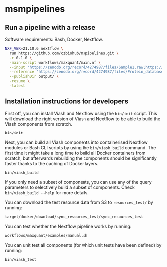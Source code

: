 # msmpipelines

## Run a pipeline with a release

Software requirements: Bash, Docker, Nextflow.

```sh
NXF_VER=21.10.6 nextflow \
  run https://github.com/czbiohub/mspipelines.git \
  -r 0.1.0 \
  -main-script workflows/maxquant/main.nf \
  --input 'https://zenodo.org/record/4274987/files/Sample1.raw;https://zenodo.org/record/4274987/files/Sample2.raw' \
  --reference 'https://zenodo.org/record/4274987/files/Protein_database.fasta' \
  --publishDir output/ \
  -resume \
  -latest
```

## Installation instructions for developers

First off, you can install Viash and Nextflow using the `bin/init` script. This will download the
right version of Viash and Nextflow to be able to build the Viash components from scratch.

```sh
bin/init
```

Next, you can build all Viash components into containerised Nextflow modules or Bash CLI scripts
by using the `bin/viash_build` command. The first time it might take a long time to build all 
Docker containers from scratch, but afterwards rebuilding the components should be significantly
faster thanks to the caching of Docker layers.

```sh
bin/viash_build
```

If you only need a subset of components, you can use any of the query parameters to selectively
build a subset of components. Check `bin/viash_build --help` for more details.

You can download the test resource data from S3 to `resources_test/` by running:
```sh
target/docker/download/sync_resources_test/sync_resources_test
```

You can test whether the Nextflow pipeline works by running:
```sh
workflows/maxquant/examples/manual.sh
```

You can unit test all components (for which unit tests have been defined) by running:
```sh
bin/viash_test
```